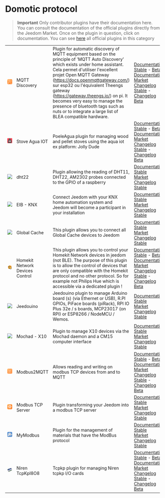 
# Domotic protocol


>**Important**
>Only contributor plugins have their documentation here. You can consult the documentation of the official plugins directly from the Jeedom Market. Once on the plugin in question, click on documentation.
>You can see [here](https://market.jeedom.com/index.php?v=d&p=market&type=plugin&categorie=automation+protocol) all official plugins in this category


| | | | |
|--- | --- | --- | ---|
|<img src="MQTTDiscovery/MQTTDiscovery_icon.png" class="pluginLogo" width="100" />|MQTT Discovery|Plugin for automatic discovery of MQTT equipment based on the principle of 'MQTT Auto Discovery' which exists under home assistant. Cela permet d'utiliser l'excellent projet Open MQTT Gateway (https://docs.openmqttgateway.com/) sur esp32 ou l'équivalent Theengs gateway (https://gateway.theengs.io/) on pi. It becomes very easy to manage the presence of bluetooth tags such as nuts or to integrate a large list of BLEA compatible hardware.|[Documentation Stable](https://mips2648.github.io/jeedom-plugins-docs/MQTTDiscovery/en_US/) - [Beta Documentation](https://mips2648.github.io/jeedom-plugins-docs/MQTTDiscovery/en_US/)<br/>[Market](https://market.jeedom.com/index.php?v=d&p=market_display&id=4429)<br/>[Changelog Stable](https://mips2648.github.io/jeedom-plugins-docs/MQTTDiscovery/en_US/changelog) - [Changelog Beta](https://mips2648.github.io/jeedom-plugins-docs/MQTTDiscovery/en_US/changelog)|
|<img src="PoeleAgua/PoeleAgua_icon.png" class="pluginLogo" width="100" />|Stove Agua IOT|PoeleAgua plugin for managing wood and pellet stoves using the aqua iot ex platform: Jolly Dude|[Documentation Stable](https://lefilliatre.github.io/lefilliatre-documentation/PoeleAgua/en_US/) - [Beta Documentation](https://lefilliatre.github.io/lefilliatre-documentation/PoeleAgua/en_US/)<br/>[Market](https://market.jeedom.com/index.php?v=d&p=market_display&id=4251)<br/>[Changelog Stable](https://lefilliatre.github.io/lefilliatre-documentation/PoeleAgua/en_US/changelog) - [Changelog Beta](https://lefilliatre.github.io/lefilliatre-documentation/PoeleAgua/en_US/changelog)|
|<img src="dht22/dht22_icon.png" class="pluginLogo" width="100" />|dht22|Plugin allowing the reading of DHT11, DHT22, AM2302 probes connected to the GPIO of a raspberry|[Documentation Stable](https://linura.github.io/dht22/en_US/)<br/>[Market](https://market.jeedom.com/index.php?v=d&p=market_display&id=4010)<br/>[Changelog Stable](https://linura.github.io/dht22/en_US/changelog)|
|<img src="eibd/eibd_icon.png" class="pluginLogo" width="100" />|EIB - KNX|Connect Jeedom with your KNX home automation system and Jeedom will become a participant in your installation|[Documentation Stable](http://mika-nt28.github.io/Documentations/eibd/en_US/)<br/>[Market](https://market.jeedom.com/index.php?v=d&p=market_display&id=203)<br/>[Changelog Stable](https://mika-nt28.github.io/Documentations/eibd/en_US/changelog)|
|<img src="globalcache/globalcache_icon.png" class="pluginLogo" width="100" />|Global Cache|This plugin allows you to connect all Global Cache devices to Jeedom|[Documentation Stable](https://mika-nt28.github.io/Documentations/globalcache/en_US/)<br/>[Market](https://market.jeedom.com/index.php?v=d&p=market_display&id=2932)<br/>[Changelog Stable](https://mika-nt28.github.io/Documentations/globalcache/en_US/changelog)|
|<img src="hkControl/hkControl_icon.png" class="pluginLogo" width="100" />|Homekit Network Devices Control|This plugin allows you to control your Homekit Network devices in jeedom (not BLE). The purpose of this plugin is to allow the control of devices that are only compatible with the Homekit protocol and no other protocol. So for example not Philips Hue which is accessible via a dedicated plugin !|[Documentation Stable](https://nebzhb.github.io/jeedom_docs/plugins/hkControl/en_US/) - [Beta Documentation](https://nebzhb.github.io/jeedom_docs/plugins/hkControl/en_US/)<br/>[Market](https://market.jeedom.com/index.php?v=d&p=market_display&id=3919)<br/>[Changelog Stable](https://nebzhb.github.io/jeedom_docs/plugins/hkControl/en_US/changelog) - [Changelog Beta](https://nebzhb.github.io/jeedom_docs/plugins/hkControl/en_US/changelog)|
|<img src="jeedouino/jeedouino_icon.png" class="pluginLogo" width="100" />|Jeedouino|Jeedouino plugin to manage Arduino board (s) (via Ethernet or USB), R.PI GPIOs, PiFace boards (piRack), RPI IO Plus 32e / s boards, MCP23017 (on RPI) or ESP8266 / NodeMCU / Wemos.|[Documentation Stable](https://revlysj.github.io/jeedouino/en_US/index)<br/>[Market](https://market.jeedom.com/index.php?v=d&p=market_display&id=2064)<br/>[Changelog Stable](https://revlysj.github.io/jeedouino/en_US/changelog)|
|<img src="mochad/mochad_icon.png" class="pluginLogo" width="100" />|Mochad - X10|Plugin to manage X10 devices via the Mochad daemon and a CM15 computer interface|[Documentation Stable](https://mika-nt28.github.io/Documentations/mochad/en_US/)<br/>[Market](https://market.jeedom.com/index.php?v=d&p=market_display&id=359)<br/>[Changelog Stable](https://mika-nt28.github.io/Documentations/mochad/en_US/changelog)|
|<img src="modbus2mqtt/modbus2mqtt_icon.png" class="pluginLogo" width="100" />|Modbus2MQTT|Allows reading and writing on modbus TCP devices from and to MQTT|[Documentation Stable](https://mips2648.github.io/jeedom-plugins-docs/modbus2mqtt/en_US/) - [Beta Documentation](https://mips2648.github.io/jeedom-plugins-docs/modbus2mqtt/en_US/)<br/>[Market](https://market.jeedom.com/index.php?v=d&p=market_display&id=4309)<br/>[Changelog Stable](https://mips2648.github.io/jeedom-plugins-docs/modbus2mqtt/en_US/changelog) - [Changelog Beta](https://mips2648.github.io/jeedom-plugins-docs/modbus2mqtt/en_US/changelog)|
|<img src="modbustcp/modbustcp_icon.png" class="pluginLogo" width="100" />|Modbus TCP Server|Plugin transforming your Jeedom into a modbus TCP server|[Documentation Stable](https://mips2648.github.io/jeedom-plugins-docs/modbustcp/en_US/)<br/>[Market](https://market.jeedom.com/index.php?v=d&p=market_display&id=4320)<br/>[Changelog Stable](https://mips2648.github.io/jeedom-plugins-docs/modbustcp/en_US/changelog)|
|<img src="mymodbus/mymodbus_icon.png" class="pluginLogo" width="100" />|MyModbus|Plugin for the management of materials that have the ModBus protocol|[Documentation Stable](https://bebel27a.github.io/jeedom-mymobdus.github.io/en_US/)<br/>[Market](https://market.jeedom.com/index.php?v=d&p=market_display&id=3858)<br/>[Changelog Stable](https://bebel27a.github.io/jeedom-mymobdus.github.io/en_US/changelog)|
|<img src="tcpkp/tcpkp_icon.png" class="pluginLogo" width="100" />|Niren TcpKpI8O8|Tcpkp plugin for managing Niren tcpkp I/O cards|[Documentation Stable](https://lefilliatre.github.io/tcpkp/en_US/) - [Beta Documentation](https://lefilliatre.github.io/tcpkp/en_US/)<br/>[Market](https://market.jeedom.com/index.php?v=d&p=market_display&id=4256)<br/>[Changelog Stable](https://lefilliatre.github.io/tcpkp/en_US/changelog) - [Changelog Beta](https://lefilliatre.github.io/tcpkp/en_US/changelog)|
